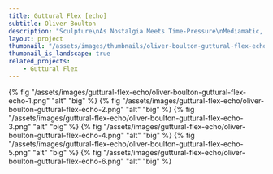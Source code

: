 ```yaml
---
title: Guttural Flex [echo]
subtitle: Oliver Boulton
description: "Sculpture\nAs Nostalgia Meets Time-Pressure\nMediamatic, Amsterdam, (NL)\nAcrylic on Steel, Variable Dimensions, 2018\nPhotography: Franziska Schulz"
layout: project
thumbnail: "/assets/images/thumbnails/oliver-boulton-guttural-flex-echo-1.png"
thumbnail_is_landscape: true
related_projects:
    - Guttural Flex
---
```

{% fig "/assets/images/guttural-flex-echo/oliver-boulton-guttural-flex-echo-1.png" "alt" "big" %}
{% fig "/assets/images/guttural-flex-echo/oliver-boulton-guttural-flex-echo-2.png" "alt" "big" %}
{% fig "/assets/images/guttural-flex-echo/oliver-boulton-guttural-flex-echo-3.png" "alt" "big" %}
{% fig "/assets/images/guttural-flex-echo/oliver-boulton-guttural-flex-echo-4.png" "alt" "big" %}
{% fig "/assets/images/guttural-flex-echo/oliver-boulton-guttural-flex-echo-5.png" "alt" "big" %}
{% fig "/assets/images/guttural-flex-echo/oliver-boulton-guttural-flex-echo-6.png" "alt" "big" %}